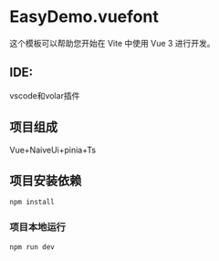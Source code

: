 # EasyDemo.vuefont

这个模板可以帮助您开始在 Vite 中使用 Vue 3 进行开发。

## IDE:

vscode和volar插件

## 项目组成

Vue+NaiveUi+pinia+Ts

## 项目安装依赖

```sh
npm install
```

### 项目本地运行

```sh
npm run dev
```
